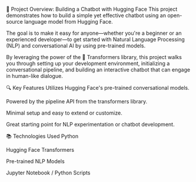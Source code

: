 🤖 Project Overview: Building a Chatbot with Hugging Face
This project demonstrates how to build a simple yet effective chatbot using an open-source language model from Hugging Face.

The goal is to make it easy for anyone—whether you're a beginner or an experienced developer—to get started with Natural Language Processing (NLP) and conversational AI by using pre-trained models.

By leveraging the power of the 🤗 Transformers library, this project walks you through setting up your development environment, initializing a conversational pipeline, and building an interactive chatbot that can engage in human-like dialogue.

🔍 Key Features
Utilizes Hugging Face's pre-trained conversational models.

Powered by the pipeline API from the transformers library.

Minimal setup and easy to extend or customize.

Great starting point for NLP experimentation or chatbot development.

📚 Technologies Used
Python

Hugging Face Transformers

Pre-trained NLP Models

Jupyter Notebook / Python Scripts

